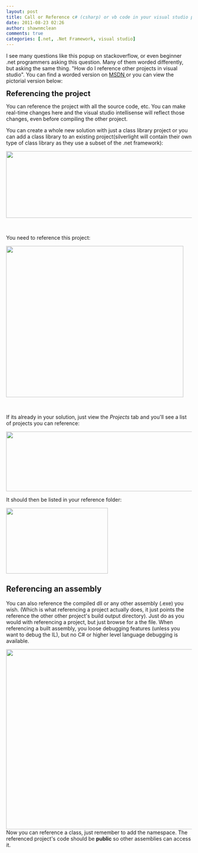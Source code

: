 ```yaml
---
layout: post
title: Call or Reference c# (csharp) or vb code in your visual studio project
date: 2011-08-23 02:26
author: shawnmclean
comments: true
categories: [.net, .Net Framework, visual studio]
---
```

I see many questions like this popup on stackoverflow, or even beginner .net programmers asking this question. Many of them worded differently, but asking the same thing. "How do I reference other projects in visual studio". You can find a worded version on <a href="http://msdn.microsoft.com/en-us/library/f3st0d45.aspx">MSDN </a>or you can view the pictorial version below:

<span class="Apple-style-span" style="font-size: 20px; font-weight: bold;">Referencing the project</span>

You can reference the project with all the source code, etc. You can make real-time changes here and the visual studio intellisense will reflect those changes, even before compiling the other project.

You can create a whole new solution with just a class library project or you can add a class library to an existing project(silverlight will contain their own type of class library as they use a subset of the .net framework):

<img class="aligncenter size-full wp-image-269" style="border-style: initial; border-color: initial;" title="classlib" src="http://www.shawnmclean.com/wp-content/uploads/2011/08/classlib.png" alt="" width="913" height="181" />

&nbsp;

You need to reference this project:

<a href="http://www.shawnmclean.com/wp-content/uploads/2011/08/rclickRef21.png"><img class="aligncenter size-full wp-image-274" title="rclickRef2" src="http://www.shawnmclean.com/wp-content/uploads/2011/08/rclickRef21.png" alt="" width="481" height="410" /></a>

&nbsp;

If its already in your solution, just view the <em>Projects</em> tab and you'll see a list of projects you can reference:

<a href="http://www.shawnmclean.com/wp-content/uploads/2011/08/rclickRef.png"><img class="aligncenter size-full wp-image-272" title="rclickRef" src="http://www.shawnmclean.com/wp-content/uploads/2011/08/rclickRef.png" alt="" width="796" height="162" /></a>

It should then be listed in your reference folder:

<a href="http://www.shawnmclean.com/wp-content/uploads/2011/08/inref1.png"><img class="aligncenter size-full wp-image-275" title="inref" src="http://www.shawnmclean.com/wp-content/uploads/2011/08/inref1.png" alt="" width="276" height="178" /></a><a href="http://www.shawnmclean.com/wp-content/uploads/2011/08/classlib.png">
</a>
<h2>Referencing an assembly</h2>
You can also reference the compiled dll or any other assembly (.exe) you wish. (Which is what referencing a project actually does, it just points the reference the other other project's build output directory). Just do as you would with referencing a project, but just browse for a the file. When referencing a built assembly, you loose debugging features (unless you want to debug the IL), but no C# or higher level language debugging is available.

<a href="http://www.shawnmclean.com/wp-content/uploads/2011/08/lazymethod.png"><img class="aligncenter size-full wp-image-271" title="lazymethod" src="http://www.shawnmclean.com/wp-content/uploads/2011/08/lazymethod.png" alt="" width="649" height="488" /></a><a href="http://www.shawnmclean.com/wp-content/uploads/2011/08/classlib.png">
</a>Now you can reference a class, just remember to add the namespace. The referenced project's code should be <strong>public</strong> so other assemblies can access it.
